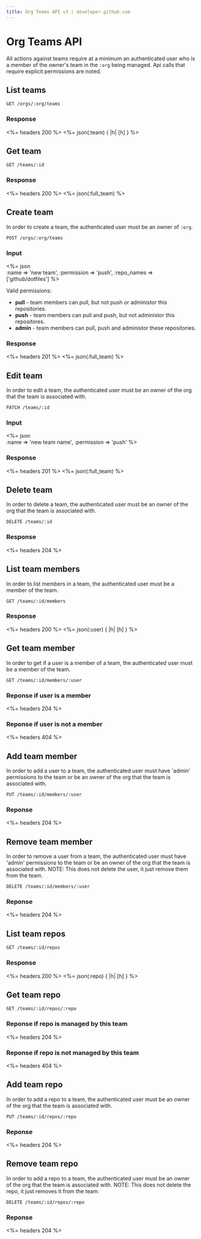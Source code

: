 ```yaml
---
title: Org Teams API v3 | developer.github.com
---
```


# Org Teams API

All actions against teams require at a minimum an authenticated user who
is a member of the owner's team in the `:org` being managed. Api calls
that require explicit permissions are noted.

## List teams

    GET /orgs/:org/teams

### Response

<%= headers 200 %>
<%= json(:team) { |h| [h] } %>

## Get team

    GET /teams/:id

### Response

<%= headers 200 %>
<%= json(:full_team) %>

## Create team

In order to create a team, the authenticated user must be an owner of
`:org`.

    POST /orgs/:org/teams

### Input

<%= json \
	:name => 'new team',
	:permission => 'push',
	:repo_names => ['github/dotfiles'] %>

Valid permissions:

* **pull** - team members can pull, but not push or administor this
	repositories.
* **push** - team members can pull and push, but not administor this
	repositores.
* **admin** - team members can pull, push and administor these
	repositories.

### Response

<%= headers 201 %>
<%= json(:full_team) %>

## Edit team

In order to edit a team, the authenticated user must be an owner of
the org that the team is associated with.

    PATCH /teams/:id

### Input

<%= json \
	:name => 'new team name',
	:permission => 'push' %>

### Response

<%= headers 201 %>
<%= json(:full_team) %>

## Delete team

In order to delete a team, the authenticated user must be an owner of
the org that the team is associated with.

    DELETE /teams/:id

### Response

<%= headers 204 %>

## List team members

In order to list members in a team, the authenticated user must be a
member of the team.

    GET /teams/:id/members

### Response

<%= headers 200 %>
<%= json(:user) { |h| [h] } %>

## Get team member

In order to get if a user is a member of a team, the authenticated user
must be a member of the team.

    GET /teams/:id/members/:user

### Reponse if user is a member

<%= headers 204 %>

### Reponse if user is not a member

<%= headers 404 %>

## Add team member

In order to add a user to a team, the authenticated user must have
'admin' permissions to the team or be an owner of the org that the team
is associated with.

    PUT /teams/:id/members/:user

### Reponse

<%= headers 204 %>

## Remove team member

In order to remove a user from a team, the authenticated user must have
'admin' permissions to the team or be an owner of the org that the team
is associated with.
NOTE: This does not delete the user, it just remove them from the team.

    DELETE /teams/:id/members/:user

### Reponse

<%= headers 204 %>

## List team repos

    GET /teams/:id/repos

### Response

<%= headers 200 %>
<%= json(:repo) { |h| [h] } %>

## Get team repo

    GET /teams/:id/repos/:repo

### Reponse if repo is managed by this team

<%= headers 204 %>

### Reponse if repo is not managed by this team

<%= headers 404 %>

## Add team repo

In order to add a repo to a team, the authenticated user must be an
owner of the org that the team is associated with.

    PUT /teams/:id/repos/:repo

### Reponse

<%= headers 204 %>

## Remove team repo

In order to add a repo to a team, the authenticated user must be an
owner of the org that the team is associated with.
NOTE: This does not delete the repo, it just removes it from the team.

    DELETE /teams/:id/repos/:repo

### Reponse

<%= headers 204 %>


